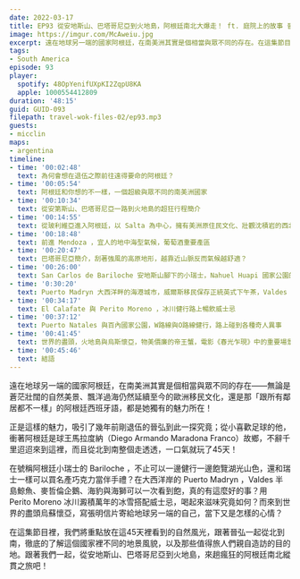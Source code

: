 ```yaml
---
date: 2022-03-17
title: EP93 從安地斯山、巴塔哥尼亞到火地島，阿根廷南北大爆走！ ft. 庭院上的故事 晉弘
image: https://imgur.com/McAweiu.jpg
excerpt: 遠在地球另一端的國家阿根廷，在南美洲其實是個相當與眾不同的存在。在這集節目裡，我們將重點放在這45天裡看到的自然風光，跟著晉弘一起從北到南，徹底的了解這個國家裡不同的地景風貌，以及那些值得旅人們親自造訪的目的地。跟著我們一起來趟瘋狂的阿根廷南北縱貫之旅吧！
tags:
- South America
episode: 93
player:
  spotify: 48OpYenifUXpKI2ZqpU8KA
  apple: 1000554412809
duration: '48:15'
guid: GUID-093
filepath: travel-wok-files-02/ep93.mp3
guests:
- micclin
maps:
- argentina
timeline:
- time: '00:02:48'
  text: 為何會想在退伍之際前往遠得要命的阿根廷？
- time: '00:05:54'
  text: 阿根廷和你想的不一樣，一個超級與眾不同的南美洲國家
- time: '00:10:34'
  text: 從安第斯山、巴塔哥尼亞一路到火地島的超狂行程簡介
- time: '00:14:55'
  text: 從玻利維亞進入阿根廷，以 Salta 為中心，擁有美洲原住民文化、壯觀沈積岩的西北部
- time: '00:18:48'
  text: 前進 Mendoza ，宜人的地中海型氣候，葡萄酒重要產區
- time: '00:20:47'
  text: 巴塔哥尼亞簡介，刮著強風的高原地形，越靠近山脈反而氣候越舒適？
- time: '00:26:00'
  text: San Carlos de Bariloche 安地斯山腳下的小瑞士，Nahuel Huapi 國家公園的七湖絕景
- time: '0:30:20'
  text: Puerto Madryn 大西洋畔的海港城市，威爾斯移民保存正統英式下午茶，Valdes 半島鯨魚、麥哲倫企鵝、海豹與海獅一次看到飽
- time: '00:34:17'
  text: El Calafate 與 Perito Moreno ，冰川健行路上暢飲威士忌
- time: '00:37:12'
  text: Puerto Natales 與百內國家公園，W路線與O路線健行，路上碰到各種奇人異事
- time: '00:41:45'
  text: 世界的盡頭，火地島與烏斯懷亞，物美價廉的帝王蟹，電影《春光乍現》中的重要場景
- time: '00:45:46'
  text: 結語
---
```

遠在地球另一端的國家阿根廷，在南美洲其實是個相當與眾不同的存在——無論是蒼茫壯闊的自然美景、飄洋過海仍然延續至今的歐洲移民文化，還是那「跟所有鄰居都不一樣」的阿根廷西班牙語，都是她獨有的魅力所在！

正是這樣的魅力，吸引了幾年前剛退伍的晉弘到此一探究竟；從小喜歡足球的他，衝著阿根廷是球王馬拉度納（Diego Armando Maradona Franco）故鄉，不辭千里迢迢來到這裡，而且從北到南整個走透透，一口氣就玩了45天！

在號稱阿根廷小瑞士的 Bariloche ，不止可以一邊健行一邊飽覽湖光山色，還和瑞士一樣可以買名產巧克力當伴手禮？在大西洋岸的 Puerto Madryn ，Valdes 半島鯨魚、麥哲倫企鵝、海豹與海獅可以一次看到飽，真的有這麼好的事？用 Perito Moreno 冰川澱積萬年的冰雪搭配威士忌，喝起來滋味究竟如何？而來到世界的盡頭烏蘇懷亞，寫張明信片寄給地球另一端的自己，當下又是怎樣的心情？

在這集節目裡，我們將重點放在這45天裡看到的自然風光，跟著晉弘一起從北到南，徹底的了解這個國家裡不同的地景風貌，以及那些值得旅人們親自造訪的目的地。跟著我們一起，從安地斯山、巴塔哥尼亞到火地島，來趟瘋狂的阿根廷南北縱貫之旅吧！
